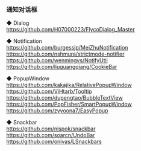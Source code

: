 ### 通知对话框

◆ Dialog   
https://github.com/H07000223/FlycoDialog_Master  

◆ Notification  
https://github.com/burgessjp/MeiZhuNotification  
https://github.com/nshmura/strictmode-notifier  
https://github.com/wenmingvs/NotifyUtil  
https://github.com/liuguangqiang/CookieBar  


◆ PopupWindow  
https://github.com/kakajika/RelativePopupWindow  
https://github.com/ViHtarb/Tooltip  
https://github.com/dupengtao/BubbleTextView  
https://github.com/PopFisher/SmartPopupWindow   
https://github.com/zyyoona7/EasyPopup  
 

◆ Snackbar  
https://github.com/nispok/snackbar  
https://github.com/soarcn/UndoBar  
https://github.com/onivas/LSnackbars    

